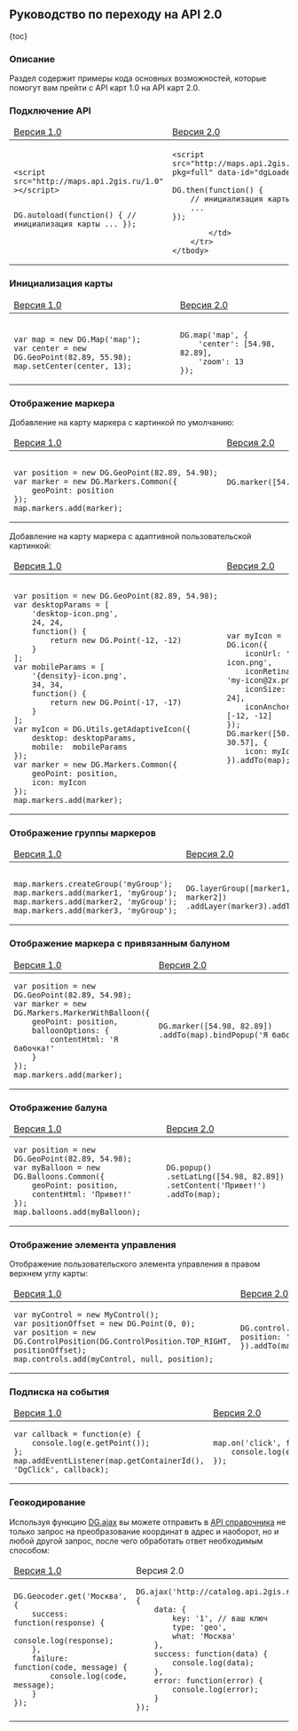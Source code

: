 ## Руководство по переходу на API 2.0

{toc}

### Описание

Раздел содержит примеры кода основных возможностей, которые помогут вам прейти с API карт 1.0 на API карт 2.0.

### Подключение API

<table>
    <thead>
        <tr>
            <td>
                <a href="http://api.2gis.ru/doc/maps/manual/map/#toc-load">Версия 1.0</a>
            </td>
            <td>
                <a href="/doc/2.0/maps/manual/loading">Версия 2.0</a>
            </td>
        </tr>
    </thead>
    <tbody>
        <tr>
            <td>
<pre><code>&lt;script src="http://maps.api.2gis.ru/1.0" &gt;&lt;/script&gt;

DG.autoload(function() {
    // инициализация карты
    ...
});</code></pre>
            </td>
            <td>
<pre><code>&lt;script src=&quot;http://maps.api.2gis.ru/2.0/loader.js?pkg=full" data-id=&quot;dgLoader&quot;&gt;&lt;/script&gt;

DG.then(function() {
    // инициализация карты
    ...
});</code></pre>
            </td>
        </tr>
    </tbody>
</table>

### Инициализация карты

<table>
    <thead>
        <tr>
            <td><a href="http://api.2gis.ru/doc/maps/manual/map/#toc-init">Версия 1.0</a></td>
            <td><a href="/doc/2.0/maps/manual/map#пример-использования">Версия 2.0</a></td>
        </tr>
    </thead>
    <tbody>
        <tr>
            <td>
<pre><code>
var map = new DG.Map('map');
var center = new DG.GeoPoint(82.89, 55.98);
map.setCenter(center, 13);
</code></pre>
            </td>
            <td>
<pre><code>
DG.map('map', {
    'center': [54.98, 82.89],
    'zoom': 13
});
</pre></code>
            </td>
        </tr>
    </tbody>
</table>

### Отображение маркера

Добавление на карту маркера с картинкой по умолчанию:
<table>
    <thead>
        <tr>
            <td><a href="http://api.2gis.ru/doc/maps/manual/markers/#toc-base">Версия 1.0</a></td>
            <td><a href="/doc/2.0/maps/manual/markers#класс-dgmarker">Версия 2.0</a></td>
        </tr>
    </thead>
    <tbody>
        <tr>
            <td>
<pre><code>
<nobr>var position = new DG.GeoPoint(82.89, 54.98);</nobr>
var marker = new DG.Markers.Common({
    geoPoint: position
});
map.markers.add(marker);
</code></pre>
            </td>
            <td>
<pre><code>
<nobr>DG.marker([54.98, 82.89]).addTo(map);</nobr>
                    </code>
                </pre>
            </td>
        </tr>
    </tbody>
</table>

Добавление на карту маркера с адаптивной пользовательской картинкой:
<table>
    <thead>
        <tr>
            <td><a href="http://api.2gis.ru/doc/maps/manual/utils#fun-getAdaptiveAcon">Версия 1.0</a></td>
            <td><a href="/doc/2.0/maps/manual/markers#класс-dgicon">Версия 2.0</a></td>
        </tr>
    </thead>
    <tbody>
        <tr>
            <td>
<pre><code>
<nobr>var position = new DG.GeoPoint(82.89, 54.98);</nobr>
var desktopParams = [
    'desktop-icon.png',
    24, 24,
    function() {
        return new DG.Point(-12, -12)
    }
];
var mobileParams = [
    '{density}-icon.png',
    34, 34,
    function() {
        return new DG.Point(-17, -17)
    }
];
var myIcon = DG.Utils.getAdaptiveIcon({
    desktop: desktopParams,
    mobile:  mobileParams
});
var marker = new DG.Markers.Common({
    geoPoint: position,
    icon: myIcon
});
map.markers.add(marker);
</code></pre>
            </td>
            <td>
<pre><code>
var myIcon = DG.icon({
    iconUrl: 'my-icon.png',
    iconRetinaUrl: 'my-icon@2x.png',
    iconSize: [24, 24],
    iconAnchor: [-12, -12]
});
DG.marker([50.505, 30.57], {
    icon: myIcon
}).addTo(map);
</code></pre>
            </td>
        </tr>
    </tbody>
</table>

### Отображение группы маркеров

<table>
    <thead>
        <tr>
            <td><a href="http://api.2gis.ru/doc/maps/manual/markers/#toc-dgmarkersgroup">Версия 1.0</a></td>
            <td><a href="/doc/2.0/maps/manual/groups#класс-dglayergroup">Версия 2.0</a></td></tr>
    </thead>
    <tbody>
        <tr>
            <td>
<pre><code>
map.markers.createGroup('myGroup');
map.markers.add(marker1,&nbsp;'myGroup');
map.markers.add(marker2,&nbsp;'myGroup');
map.markers.add(marker3,&nbsp;'myGroup');
</code></pre>
            </td>
            <td>
<pre><code>
DG.layerGroup([marker1, marker2])
.addLayer(marker3).addTo(map);
</code></pre>
            </td>
        </tr>
    </tbody>
</table>

### Отображение маркера с привязанным балуном

<table>
    <thead>
        <tr>
            <td><a href="http://api.2gis.ru/doc/maps/manual/markers/#toc-dgmarkersballoon">Версия 1.0</a></td>
            <td><a href="/doc/2.0/maps/manual/markers#marker-bindpopup">Версия 2.0</a></td>
        </tr>
    </thead>
    <tbody>
        <tr>
            <td>
<pre><code>var position = new DG.GeoPoint(82.89, 54.98);
var marker = new DG.Markers.MarkerWithBalloon({
    geoPoint: position,
    balloonOptions: {
        contentHtml: 'Я бабочка!'
    }
});
map.markers.add(marker);
</code></pre>
            </td>
            <td>
<pre><code>DG.marker([54.98, 82.89])
<nobr>.addTo(map).bindPopup('Я бабочка!');</nobr>
</code></pre>
            </td>
        </tr>
    </tbody>
</table>

### Отображение балуна

<table>
    <thead>
        <tr>
            <td><a href="http://api.2gis.ru/doc/maps/manual/balloons/#balloon-intro">Версия 1.0</a></td>
            <td><a href="/doc/2.0/maps/manual/popup#описание">Версия 2.0</a></td>
        </tr>
    </thead>
    <tbody>
        <tr>
            <td>
<pre><code>var position = new DG.GeoPoint(82.89, 54.98);
var myBalloon = new DG.Balloons.Common({ 
    geoPoint: position,
    contentHtml: 'Привет!'
});
map.balloons.add(myBalloon);</code></pre>
            </td>
            <td>
<pre><code>DG.popup()
.setLatLng([54.98,&nbsp;82.89])
.setContent('Привет!')
.addTo(map);</code></pre>
            </td>
        </tr>
    </tbody>
</table>

### Отображение элемента управления

Отображение пользовательского элемента управления в правом верхнем углу карты:
<table>
    <thead>
        <tr>
            <td><a href="http://api.2gis.ru/doc/maps/manual/controls/#toc-intro">Версия 1.0</a></td>
            <td><a href="/doc/2.0/maps/manual/controls#описание">Версия 2.0</a></td></tr>
    </thead>
    <tbody>
        <tr>
            <td>
<pre><code>var myControl = new MyControl();
var positionOffset = new DG.Point(0, 0);
var position = new DG.ControlPosition(DG.ControlPosition.TOP_RIGHT, positionOffset);
map.controls.add(myControl, null, position);
</code></pre>
            </td>
            <td>
<pre><code>DG.control.myControl({ position: 'topright' }).addTo(map)</code></pre>
            </td>
        </tr>
    </tbody>
</table>


### Подписка на события

<table>
    <thead>
        <tr>
            <td><a href="http://api.2gis.ru/doc/maps/manual/events/#toc-intro">Версия 1.0</a></td>
            <td><a href="/doc/2.0/maps/manual/events#описание">Версия 2.0</a></td>
        </tr>
    </thead>
    <tbody>
        <tr>
            <td>
<pre><code>var callback&nbsp;=&nbsp;function(e)&nbsp;{
    console.log(e.getPoint());
};
map.addEventListener(map.getContainerId(), 'DgClick', callback);
</code></pre>
            </td>
            <td>
<pre><code>map.on('click',&nbsp;function(e)&nbsp;{
    console.log(e.latlng);
});
</code></pre>
            </td>
        </tr>
    </tbody>
</table>

###  Геокодирование

Используя функцию [DG.ajax](/doc/2.0/maps/manual/ajax#описание) вы можете отправить в [API справочника](http://api.2gis.ru/doc/firms/quickstart/) не только запрос на преобразование координат в адрес и наоборот, но и любой другой запрос, после чего обработать ответ необходимым способом:

<table>
    <thead>
        <tr><td><a href="http://api.2gis.ru/doc/maps/manual/geocoding/#toc-intro">Версия 1.0</a></td><td>Версия 2.0</td></tr>
    </thead>
    <tbody>
        <tr>
            <td>
<pre><code>DG.Geocoder.get('Москва', {
    success: function(response) {
        console.log(response);
    },
    failure: function(code, message) {
        console.log(code, message);
    }
});
</code></pre>
            </td>
            <td>
<pre><code>DG.ajax('http://catalog.api.2gis.ru/2.0/search', {
    data: {
        key: '1', // ваш ключ
        type: 'geo',
        what: 'Москва'
    },
    success: function(data) {
        console.log(data);
    },
    error: function(error) {
        console.log(error);
    }
});
</code></pre>
            </td>
        </tr>
    </tbody>
</table>


